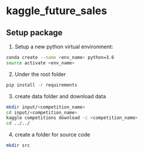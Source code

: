 # kaggle_future_sales

## Setup package
1. Setup a new python virtual environment:
```bash
conda create --name <env_name> python=3.6
source activate <env_name>
```
2. Under the root folder
```bash
pip install -r requirements
```
3. create data folder and download data
```bash
mkdir input/<competition_name>
cd input/<competition_name>
kaggle competitions download -c <competition_name>
cd ../../
```
4. create a folder for source code
```bash
mkdir src
```
